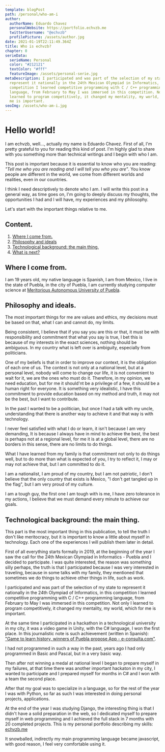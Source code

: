 ```yaml
---
template: blogPost
path: /personal/who-am-i
author:
  authorName: Eduardo Chavez
  personalWebsite: https://portfolio.echvzb.me
  twitterUsername: "@echvzb"
  profilePicture: /assets/author.jpg
date: 2021-01-19T22:11:49.364Z
title: Who is echvzb?
chapter: 0
serieData:
  serieName: Personal
  color: "#212121"
  textColor: "#fff"
  featureImage: /assets/personal-serie.jpg
metaDescription: I participated and was part of the selection of my state to
  represent it nationally in the 24th Mexican Olympiad in Informatics, in this
  competition I learned competitive programming with C / C++ programming
  language, from February to May I was immersed in this competition. Not only I
  learned to program competitively, it changed my mentality, my world, which for
  me is important.
seoImg: /assets/who-am-i.jpg
---
```

# Hello world!

I am echvzb, well..., actually my name is Eduardo Chavez. First of all, I'm pretty grateful to you for reading this kind of post. I'm highly glad to share with you something more than technical writings and I begin with who I am.

This post is important because it is essential to know who you are reading: _"Tell me who you are reading and I will tell you who you are"_. You know people are different in the world, we come from different worlds and realities, even in our countries.

I think I need descriptively to denote who I am. I will write this post in a general way, as time goes on, I'm going to deeply discuss my thoughts, the opportunities I had and I will have, my experiences and my philosophy.

Let's start with the important things relative to me.

## Content.

1. [Where I come from.](#where-i-come)
2. [Philosophy and ideals](#ideals)
3. [Technological background: the main thing.](#tech-bg)
4. [What is next?](#whats-next)

<div id='where-i-come'></div>

## Where I come from.

I am 19 years old, my native language is Spanish, I am from Mexico, I live in the state of Puebla, in the city of Puebla, I am currently studying computer science at [Meritorious Autonomous University of Puebla](https://www.buap.mx/).

<div id='ideals'></div>

## Philosophy and ideals.
The most important things for me are values and ethics, my decisions must be based on that, what I can and cannot do, my limits.

Being consistent, I believe that if you say you are this or that, it must be with responsibility and commitment that what you say is true, I bet this is because of my interests in the exact sciences, nothing should be ambiguous. In my country what is left over is ambiguity, especially from politicians.

One of my beliefs is that in order to improve our context, it is the obligation of each one of us. The context is not only at a national level, but at a personal level, nobody will come to change our life, it is not convenient to wait for it, we are the ones who must do it. Therefore, in my opinion, we need education, but for me it should'nt be a privilege of a few, it should be a human right for everyone. It is something very idealistic, I have this commitment to provide education based on my method and truth, it may not be the best, but I want to contribute.

In the past I wanted to be a politician, but once I had a talk with my uncle, understanding that there is another way to achieve it and that way is with technology.

I never feel satisfied with what I do or learn, it isn't because I am very demanding, It is because I always have in mind to achieve the best, the best is perhaps not at a regional level, for me it is at a global level, there are no borders in this sense, there are no limits to do things.

What I have learned from my family is that commitment not only to do things well, but to do more than what is expected of you, I try to reflect it, I may or may not achieve that, but I am committed to do it.

I am a nationalist, I am proud of my country, but I am not patriotic, I don't believe that the only country that exists is Mexico, "I don't get tangled up in the flag", but I am very proud of my culture.

I am a tough guy, the first one I am tough with is me, I have zero tolerance in my actions, I believe that we must demand every minute to achieve our goals.

<div id='tech-bg'></div>

## Technological background: the main thing.

This part is the most important thing in this publication, to tell the truth I don't like meritocracy, but it is important to know a little about myself in technology. Each one of the experiences I will publish them later in detail.

First of all everything starts formally in 2019, at the beginning of the year I saw the call for the 24th Mexican Olympiad in Informatics - Puebla and I decided to participate.
I was quite interested, the reason was something silly perhaps, the truth is that I participated because I was very interested in traveling, because in some talks with my family, they mentioned that sometimes we do things to achieve other things in life, such as work. 

I participated and was part of the selection of my state to represent it nationally in the 24th Olympiad of Informatics, in this competition I learned competitive programming with C / C++ programming language, from February to May I was immersed in this competition. Not only I learned to program competitively, it changed my mentality, my world, which for me is important.

At the same time I participated in a hackathon in a technological university in my city, it was a video game in Unity, with the C# language, I won the first place. In this journalistic note is such achievement (written in Spanish): ["Game to learn history, winners of Puebla propose App - e-consulta.com"](http://geeks.e-consulta.com/apps/video-juego-para-aprender-historia-proponen-ganadores-de-puebla-app/).

I had not programmed in such a way in the past, years ago I had only programmed in Basic and Pascal, but in a very basic way.

Then after not winning a medal at national level I began to prepare myself in my failures, at that time there was another important hackaton in my city, I wanted to participate and I prepared myself for months in C# and I won with a team the second place.

After that my goal was to specialize in a language, so for the rest of the year I was with Python, so far as such I was interested in doing personal projects, applications.

At the end of the year I was studying Django, the interesting thing is that I didn't have a solid preparation in the web, so I dedicated myself to prepare myself in web programming and I achieved the full stack in 7 months with 20 completed projects. This is my personal portfolio describing my skills: [echvzb.me](https://echvzb.me)

It snowballed, indirectly my main programming language became javascript, with good reason, I feel very comfortable using it.

<div id='whats-next'></div>
